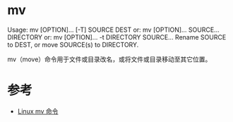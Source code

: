 mv
====
Usage: mv [OPTION]... [-T] SOURCE DEST
  or:  mv [OPTION]... SOURCE... DIRECTORY
  or:  mv [OPTION]... -t DIRECTORY SOURCE...
Rename SOURCE to DEST, or move SOURCE(s) to DIRECTORY.

mv（move）命令用于文件或目录改名，或将文件或目录移动至其它位置。

# 参考
 * [Linux mv 命令](https://www.runoob.com/linux/linux-comm-mv.html)

